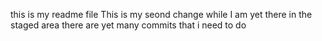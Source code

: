 this is my readme file
This is my seond change while I am yet there in the staged area
there are yet many commits that i need to do

